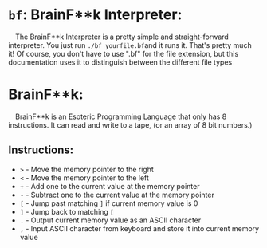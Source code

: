 # `bf`: BrainF*\*k Interpreter:

&emsp;The BrainF*\*k Interpreter is a pretty simple and straight-forward interpreter. You just run `./bf yourfile.bf`and it runs it. That's pretty much it! Of course, you don't have to use ".bf" for the file extension, but this documentation uses it to distinguish between the different file types
# BrainF**k:
&emsp;BrainF*\*k is an Esoteric Programming Language that only has 8 instructions. It can read and write to a tape, (or an array of 8 bit numbers.)

## Instructions:
* `>` - Move the memory pointer to the right
* `<` - Move the memory pointer to the left
* `+` - Add one to the current value at the memory pointer
* `-` - Subtract one to the current value at the memory pointer
* `[` - Jump past matching `]` if current memory value is 0
* `]` - Jump back to matching `[`
* `.` - Output current memory value as an ASCII character
* `,` - Input ASCII character from keyboard and store it into current memory value